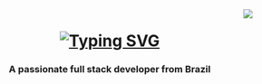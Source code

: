 <img align="right" src="![visitor badge](https://visitor-badge.laobi.icu/badge?page_id=panabue.panabue)"/>

<h1 align="center">
  <a href="https://git.io/typing-svg"><img src="https://readme-typing-svg.demolab.com?font=Fira+Code&size=25&pause=1000&random=false&width=435&lines=Hi+There+I'm+Theo+Nasser" alt="Typing SVG" /></a>
</h1>

<h3 align="center">A passionate full stack developer from Brazil</h3>
